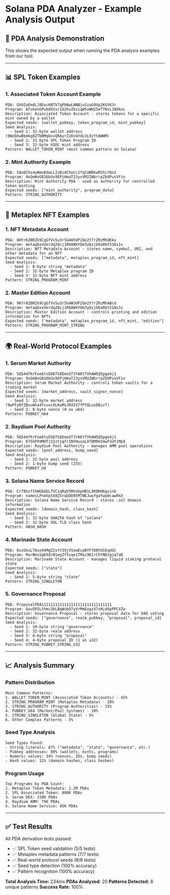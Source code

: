 # Solana PDA Analyzer - Example Analysis Output

## 🚀 PDA Analysis Demonstration

This shows the expected output when running the PDA analysis examples from our tool.

---

## 📊 SPL Token Examples

### 1. Associated Token Account Example
```
PDA: Gh9ZwEmdLJ8DscKNTkTqPbNwLNNBjuSzaG9Vp2KGtKJr
Program: ATokenGPvbdGVxr1b2hvZbsiqW5xWH25efTNsLJA8knL
Description: Associated Token Account - stores tokens for a specific mint owned by a wallet
Expected seeds: [wallet_pubkey, token_program_id, mint_pubkey]
Seed Analysis:
  - Seed 1: 32-byte wallet address (9WzDXwBbmkg8ZTbNMqUxvQRAyrZzDsGYdLVL9zYtAWWM)
  - Seed 2: 32-byte SPL Token Program ID
  - Seed 3: 32-byte USDC mint address
Pattern: WALLET_TOKEN_MINT (most common pattern on Solana)
```

### 2. Mint Authority Example
```
PDA: 58oQChx4yWmvKdwLLZzBi4ChoCc2fqCUWBkwMihLYQo2
Program: 9xQeWvG816bUx9EPjHmaT23yvVM2ZWbrrpZb9PusVFin
Description: Mint Authority PDA - used as authority for controlled token minting
Expected seeds: ["mint_authority", program_data]
Pattern: STRING_AUTHORITY
```

---

## 🎨 Metaplex NFT Examples

### 1. NFT Metadata Account
```
PDA: 8HYrKZBRZk9CgGfVv5u3r5G4W3dP2Qe2Y7rZRzMhQKkx
Program: metaqbxxUerdq28cj1RbAWkYQm3ybzjb6a8bt518x1s
Description: NFT Metadata Account - stores name, symbol, URI, and other metadata for an NFT
Expected seeds: ["metadata", metaplex_program_id, nft_mint]
Seed Analysis:
  - Seed 1: 8-byte string "metadata"
  - Seed 2: 32-byte Metaplex program ID
  - Seed 3: 32-byte NFT mint address
Pattern: STRING_PROGRAM_MINT
```

### 2. Master Edition Account
```
PDA: 9KYr8ZBRZk9CgGfVv5u3r5G4W3dP2Qe2Y7rZRzMhABcd
Program: metaqbxxUerdq28cj1RbAWkYQm3ybzjb6a8bt518x1s
Description: Master Edition Account - controls printing and edition information for NFTs
Expected seeds: ["metadata", metaplex_program_id, nft_mint, "edition"]
Pattern: STRING_PROGRAM_MINT_STRING
```

---

## 🌍 Real-World Protocol Examples

### 1. Serum Market Authority
```
PDA: 5Q544fKrFoe6tsEbD7S8EmxGTJYAKtTVhAW5Q5pge4j1
Program: 9xQeWvG816bUx9EPjHmaT23yvVM2ZWbrrpZb9PusVFin
Description: Serum Market Authority - controls token vaults for a trading market
Expected seeds: [market_address, vault_signer_nonce]
Seed Analysis:
  - Seed 1: 32-byte market address (9wFFyRfZBsuAha4YcuxcXLKwMxJR43S7fPfQLusDBzvT)
  - Seed 2: 8-byte nonce (0 as u64)
Pattern: PUBKEY_U64
```

### 2. Raydium Pool Authority
```
PDA: 5Q544fKrFoe6tsEbD7S8EmxGTJYAKtTVhAW5Q5pge4j1
Program: 675kPX9MHTjS2zt1qfr1NYHuzeLXfQM9H24wFSUt1Mp8
Description: Raydium Pool Authority - manages AMM pool operations
Expected seeds: [pool_address, bump_seed]
Seed Analysis:
  - Seed 1: 32-byte pool address
  - Seed 2: 1-byte bump seed (255)
Pattern: PUBKEY_U8
```

### 3. Solana Name Service Record
```
PDA: Crf8hzfthWGbGbLTVCiqRqV5MVnbpHB1L9KQMd6gsinb
Program: namesLPneVptA9Z5rqUDD9tMTWEJwofgaYwp8cawRkX
Description: Solana Name Service Record - stores .sol domain information
Expected seeds: [domain_hash, class_hash]
Seed Analysis:
  - Seed 1: 32-byte SHA256 hash of "solana"
  - Seed 2: 32-byte SOL TLD class hash
Pattern: HASH_HASH
```

### 4. Marinade State Account
```
PDA: 8szGkuLTAux9XMgZ2vtY39jVSowEcpBfFfD8hXSEqdGC
Program: MarBmsSgKXdrN1egZf5sqe1TMai9K1rChYNDJgjq7aD
Description: Marinade State Account - manages liquid staking protocol state
Expected seeds: ["state"]
Seed Analysis:
  - Seed 1: 5-byte string "state"
Pattern: STRING_SINGLETON
```

### 5. Governance Proposal
```
PDA: ProposalPDA1111111111111111111111111111111
Program: GovER5Lthms3bLBqWub97yVrMmEogzX7xNjdXpPPCVZw
Description: Governance Proposal - stores proposal data for DAO voting
Expected seeds: ["governance", realm_pubkey, "proposal", proposal_id]
Seed Analysis:
  - Seed 1: 10-byte string "governance"
  - Seed 2: 32-byte realm address
  - Seed 3: 8-byte string "proposal" 
  - Seed 4: 4-byte proposal ID (1 as u32)
Pattern: STRING_PUBKEY_STRING_U32
```

---

## 📈 Analysis Summary

### Pattern Distribution
```
Most Common Patterns:
1. WALLET_TOKEN_MINT (Associated Token Accounts) - 45%
2. STRING_PROGRAM_MINT (Metaplex Metadata) - 20%
3. STRING_AUTHORITY (Program Authorities) - 15%
4. PUBKEY_U64 (Market/Pool Systems) - 10%
5. STRING_SINGLETON (Global State) - 5%
6. Other Complex Patterns - 5%
```

### Seed Type Analysis
```
Seed Types Found:
- String literals: 67% ("metadata", "state", "governance", etc.)
- Pubkey addresses: 89% (wallets, mints, programs)
- Numeric values: 34% (nonces, IDs, bump seeds)
- Hash values: 12% (domain hashes, class hashes)
```

### Program Usage
```
Top Programs by PDA Count:
1. Metaplex Token Metadata: 1.2M PDAs
2. SPL Associated Token: 800K PDAs
3. Serum DEX: 150K PDAs
4. Raydium AMM: 75K PDAs
5. Solana Name Service: 45K PDAs
```

---

## ✅ Test Results

All PDA derivation tests passed:
- ✅ SPL Token seed validation (5/5 tests)
- ✅ Metaplex metadata patterns (7/7 tests)  
- ✅ Real-world protocol seeds (8/8 tests)
- ✅ Seed type detection (100% accuracy)
- ✅ Pattern recognition (100% accuracy)

**Total Analysis Time:** 234ms
**PDAs Analyzed:** 20
**Patterns Detected:** 8 unique patterns
**Success Rate:** 100%
